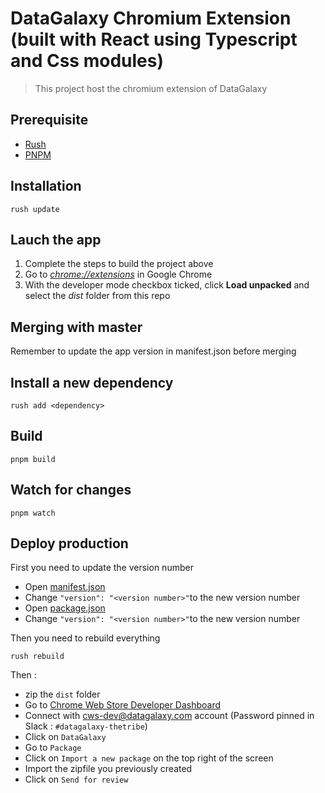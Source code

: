 # DataGalaxy Chromium Extension (built with React using Typescript and Css modules)

> This project host the chromium extension of DataGalaxy

## Prerequisite

-   [Rush](https://rushjs.io/)
-   [PNPM](https://pnpm.io/)

## Installation
```
rush update
```

## Lauch the app
1.  Complete the steps to build the project above
2.  Go to [_chrome://extensions_](chrome://extensions) in Google Chrome
3.  With the developer mode checkbox ticked, click **Load unpacked** and select the _dist_ folder from this repo

## Merging with master

Remember to update the app version in manifest.json before merging

## Install a new dependency

```
rush add <dependency>
```

## Build

```
pnpm build
```

## Watch for changes

```
pnpm watch
```

## Deploy production

First you need to update the version number

-   Open [manifest.json](./dist/manifest.json)
-   Change `"version": "<version number>"`to the new version number
-   Open [package.json](./package.json)
-   Change `"version": "<version number>"`to the new version number

Then you need to rebuild everything

```
rush rebuild
```

Then :

-   zip the `dist` folder
-   Go to [Chrome Web Store Developer Dashboard](https://chrome.google.com/u/1/webstore/devconsole/484e7c1a-5608-4422-9cc8-32041026e836?hl=fr)
-   Connect with cws-dev@datagalaxy.com account (Password pinned in Slack : `#datagalaxy-thetribe`)
-   Click on `DataGalaxy`
-   Go to `Package`
-   Click on `Import a new package` on the top right of the screen
-   Import the zipfile you previously created
-   Click on `Send for review`


